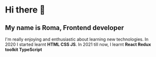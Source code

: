 # Hi there 🫡
## My name is Roma, Frontend developer
I'm really enjoying and enthusiastic about learning new technologies. In 2020 I started learnt **HTML CSS JS**. In 2021 till now, I learnt **React Redux toolkit TypeScript**

